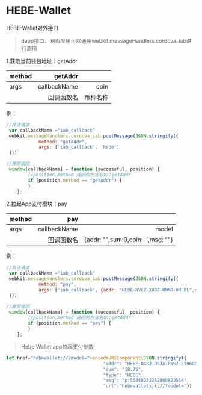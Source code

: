 # HEBE-Wallet
HEBE-Wallet对外接口

> dapp接口，网页应用可以通用webkit.messageHandlers.cordova_iab进行调用

1.获取当前钱包地址：getAddr

| method | getAddr | |
| :-----| ----: | ----: | 
| args | callbackName |coin | 
|  |  回调函数名| 币种名称 | 

例：
```javascript
//发送请求
 var callbackName ="iab_callback"
 webkit.messageHandlers.cordova_iab.postMessage(JSON.stringify({
            method: "getAddr",
            args: ['iab_callback', 'hebe']
 }))

//接受返回
 window[callbackName] = function (successful, position) {
        //position.method 返回的方法名如：getAddr
        if (position.method == "getAddr") { 
        }
    };
```

2.拉起App支付模块：pay

| method | pay | |
| :-----| ----: | ----: | 
| args | callbackName |model | 
|  |  回调函数名| {addr: "",sum:0,coin: '',msg: ""} | 

例：
```javascript
//发送请求
 var callbackName ="iab_callback"
 webkit.messageHandlers.cordova_iab.postMessage(JSON.stringify({
            method: "pay",
            args: ['iab_callback', {addr: "HEBE-NVCZ-X888-HMND-HHLBL",sum: 0.1,coin: 'Hebe',msg: "测试hebe转账" }]
 }))

//接受返回
 window[callbackName] = function (successful, position) {
        //position.method 返回的方法名如：getAddr
        if (position.method == "pay") { 
        }
    };
```
> Hebe Wallet app拉起支付参数
```javascript
let href="hebewallet://?model="+encodeURIComponent(JSON.stringify({
                                    "addr": "HEBE-N4BJ-D93A-FNSZ-EYR6D",
                                    "sum": "18.75",
                                    "type": "HEBE",
                                    "msg": "p:55340232252800822516",
                                    "url":"hebewalletxjk://?model="})
```         
